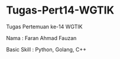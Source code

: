 # Tugas-Pert14-WGTIK
Tugas Pertemuan ke-14 WGTIK

Nama : Faran Ahmad Fauzan

Basic Skill : Python, Golang, C++
